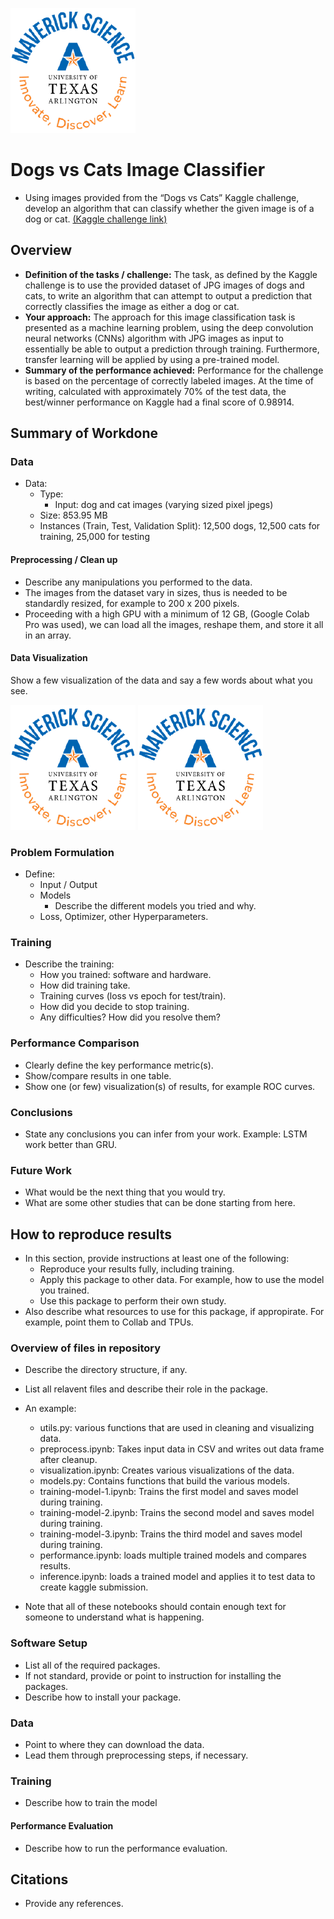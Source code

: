 ![](UTA-DataScience-Logo.png)

# Dogs vs Cats Image Classifier

* Using images provided from the “Dogs vs Cats” Kaggle challenge, develop an algorithm that can classify whether the given image is of a dog or cat. [(Kaggle challenge link)](https://www.kaggle.com/competitions/dogs-vs-cats/overview) 

## Overview

  * **Definition of the tasks / challenge:**  The task, as defined by the Kaggle challenge is to use the provided dataset of JPG images of dogs and cats, to write an algorithm that can attempt to output a prediction that correctly classifies the image as either a dog or cat.
  * **Your approach:** The approach for this image classification task is presented as a machine learning problem, using the deep convolution neural networks (CNNs) algorithm with JPG images as input to essentially be able to output a prediction through training. Furthermore, transfer learning will be applied by using a pre-trained model.
  * **Summary of the performance achieved:** Performance for the challenge is based on the percentage of correctly labeled images. At the time of writing, calculated with approximately 70% of the test data, the best/winner performance on Kaggle had a final score of 0.98914.

## Summary of Workdone

### Data

* Data:
  * Type:
    * Input: dog and cat images (varying sized pixel jpegs)
  * Size: 853.95 MB
  * Instances (Train, Test, Validation Split): 12,500 dogs, 12,500 cats for training, 25,000 for testing

#### Preprocessing / Clean up

* Describe any manipulations you performed to the data.
* The images from the dataset vary in sizes, thus is needed to be standardly resized, for example to 200 x 200 pixels.
* Proceeding with a high GPU with a minimum of 12 GB, (Google Colab Pro was used), we can load all the images, reshape them, and store it all in an array.

#### Data Visualization

Show a few visualization of the data and say a few words about what you see.

![](UTA-DataScience-Logo.png)
![](UTA-DataScience-Logo.png)

### Problem Formulation

* Define:
  * Input / Output
  * Models
    * Describe the different models you tried and why.
  * Loss, Optimizer, other Hyperparameters.

### Training

* Describe the training:
  * How you trained: software and hardware.
  * How did training take.
  * Training curves (loss vs epoch for test/train).
  * How did you decide to stop training.
  * Any difficulties? How did you resolve them?

### Performance Comparison

* Clearly define the key performance metric(s).
* Show/compare results in one table.
* Show one (or few) visualization(s) of results, for example ROC curves.

### Conclusions

* State any conclusions you can infer from your work. Example: LSTM work better than GRU.

### Future Work

* What would be the next thing that you would try.
* What are some other studies that can be done starting from here.

## How to reproduce results

* In this section, provide instructions at least one of the following:
   * Reproduce your results fully, including training.
   * Apply this package to other data. For example, how to use the model you trained.
   * Use this package to perform their own study.
* Also describe what resources to use for this package, if appropirate. For example, point them to Collab and TPUs.

### Overview of files in repository

* Describe the directory structure, if any.
* List all relavent files and describe their role in the package.
* An example:
  * utils.py: various functions that are used in cleaning and visualizing data.
  * preprocess.ipynb: Takes input data in CSV and writes out data frame after cleanup.
  * visualization.ipynb: Creates various visualizations of the data.
  * models.py: Contains functions that build the various models.
  * training-model-1.ipynb: Trains the first model and saves model during training.
  * training-model-2.ipynb: Trains the second model and saves model during training.
  * training-model-3.ipynb: Trains the third model and saves model during training.
  * performance.ipynb: loads multiple trained models and compares results.
  * inference.ipynb: loads a trained model and applies it to test data to create kaggle submission.

* Note that all of these notebooks should contain enough text for someone to understand what is happening.

### Software Setup
* List all of the required packages.
* If not standard, provide or point to instruction for installing the packages.
* Describe how to install your package.

### Data

* Point to where they can download the data.
* Lead them through preprocessing steps, if necessary.

### Training

* Describe how to train the model

#### Performance Evaluation

* Describe how to run the performance evaluation.


## Citations

* Provide any references.







